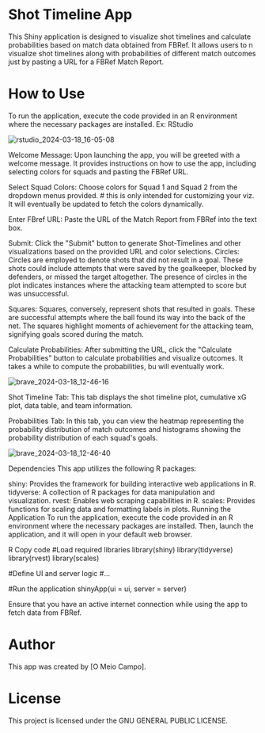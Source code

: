 # Shot Timeline App
This Shiny application is designed to visualize shot timelines and calculate probabilities based on match data obtained from FBRef. 
It allows users to n visualize shot timelines along with probabilities of different match outcomes just by pasting a URL for a FBRef Match Report.

# How to Use
To run the application, execute the code provided in an R environment where the necessary packages are installed. Ex: RStudio

![rstudio_2024-03-18_16-05-08](https://github.com/Meio-Campo/shot_timeline/assets/163524745/5c9489e8-0c8c-4129-a55a-2fa8c6e6314a)


Welcome Message: Upon launching the app, you will be greeted with a welcome message. It provides instructions on how to use the app, including selecting colors for squads and pasting the FBRef URL.

Select Squad Colors: Choose colors for Squad 1 and Squad 2 from the dropdown menus provided. # this is only intended for customizing your viz. It will eventually be updated to fetch the colors dynamically. 

Enter FBref URL: Paste the URL of the Match Report from FBRef into the text box.

Submit: Click the "Submit" button to generate Shot-Timelines and other visualizations based on the provided URL and color selections.
Circles: Circles are employed to denote shots that did not result in a goal. These shots could include attempts that were saved by the goalkeeper, blocked by defenders, or missed the target altogether. The presence of circles in the plot indicates instances where the attacking team attempted to score but was unsuccessful.

Squares: Squares, conversely, represent shots that resulted in goals. These are successful attempts where the ball found its way into the back of the net. The squares highlight moments of achievement for the attacking team, signifying goals scored during the match.

Calculate Probabilities: After submitting the URL, click the "Calculate Probabilities" button to calculate probabilities and visualize outcomes. It takes a while to compute the probabilities, bu will eventually work. 

![brave_2024-03-18_12-46-16](https://github.com/Meio-Campo/shot_timeline/assets/163524745/65f38904-c4aa-4de2-8770-66c83991839a)

Shot Timeline Tab: This tab displays the shot timeline plot, cumulative xG plot, data table, and team information.

Probabilities Tab: In this tab, you can view the heatmap representing the probability distribution of match outcomes and histograms showing the probability distribution of each squad's goals.

![brave_2024-03-18_12-46-40](https://github.com/Meio-Campo/shot_timeline/assets/163524745/5eec1e29-a983-4306-98f2-247568c07ab6)

Dependencies
This app utilizes the following R packages:

shiny: Provides the framework for building interactive web applications in R.
tidyverse: A collection of R packages for data manipulation and visualization.
rvest: Enables web scraping capabilities in R.
scales: Provides functions for scaling data and formatting labels in plots.
Running the Application
To run the application, execute the code provided in an R environment where the necessary packages are installed. Then, launch the application, and it will open in your default web browser.

R
Copy code
#Load required libraries
library(shiny)
library(tidyverse)
library(rvest)
library(scales)

#Define UI and server logic
#...

#Run the application
shinyApp(ui = ui, server = server)

Ensure that you have an active internet connection while using the app to fetch data from FBRef.

# Author
This app was created by [O Meio Campo].

# License
This project is licensed under the GNU GENERAL PUBLIC LICENSE.
